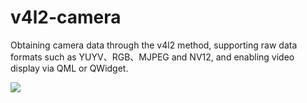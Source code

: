 # v4l2-camera
Obtaining camera data through the v4l2 method, supporting raw data formats such as YUYV、RGB、MJPEG and NV12, and enabling video display via QML or QWidget.

![](./camera.png)

